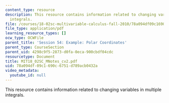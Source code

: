 ```yaml
---
content_type: resource
description: This resource contains information related to changing variables in multiple
  integrals.
file: /courses/18-02sc-multivariable-calculus-fall-2010/78a094df09c1690c6751d789acb0432a_MIT18_02SC_MNotes_cv2.pdf
file_type: application/pdf
learning_resource_types: []
ocw_type: OCWFile
parent_title: 'Session 54: Example: Polar Coordinates'
parent_type: CourseSection
parent_uid: 4298c9f5-2873-d0fa-0eca-900cbdf04cdc
resourcetype: Document
title: MIT18_02SC_MNotes_cv2.pdf
uid: 78a094df-09c1-690c-6751-d789acb0432a
video_metadata:
  youtube_id: null
---
```

This resource contains information related to changing variables in multiple integrals.

